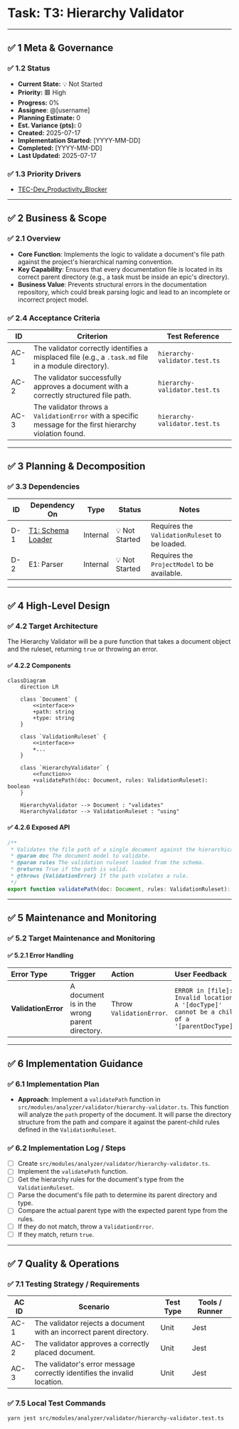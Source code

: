 # Task: T3: Hierarchy Validator

---

## ✅ 1 Meta & Governance

### ✅ 1.2 Status

- **Current State:** 💡 Not Started
- **Priority:** 🟥 High
- **Progress:** 0%
- **Assignee**: @[username]
- **Planning Estimate:** 0
- **Est. Variance (pts):** 0
- **Created:** 2025-07-17
- **Implementation Started:** [YYYY-MM-DD]
- **Completed:** [YYYY-MM-DD]
- **Last Updated:** 2025-07-17

### ✅ 1.3 Priority Drivers

- [TEC-Dev_Productivity_Blocker](/docs/documentation-driven-development.md#tec-dev_productivity_blocker)

---

## ✅ 2 Business & Scope

### ✅ 2.1 Overview

- **Core Function**: Implements the logic to validate a document's file path against the project's hierarchical naming convention.
- **Key Capability**: Ensures that every documentation file is located in its correct parent directory (e.g., a task must be inside an epic's directory).
- **Business Value**: Prevents structural errors in the documentation repository, which could break parsing logic and lead to an incomplete or incorrect project model.

### ✅ 2.4 Acceptance Criteria

| ID   | Criterion                                                                                                 | Test Reference                |
| ---- | --------------------------------------------------------------------------------------------------------- | ----------------------------- |
| AC-1 | The validator correctly identifies a misplaced file (e.g., a `.task.md` file in a module directory).      | `hierarchy-validator.test.ts` |
| AC-2 | The validator successfully approves a document with a correctly structured file path.                     | `hierarchy-validator.test.ts` |
| AC-3 | The validator throws a `ValidationError` with a specific message for the first hierarchy violation found. | `hierarchy-validator.test.ts` |

---

## ✅ 3 Planning & Decomposition

### ✅ 3.3 Dependencies

| ID  | Dependency On                                         | Type     | Status         | Notes                                          |
| --- | ----------------------------------------------------- | -------- | -------------- | ---------------------------------------------- |
| D-1 | [T1: Schema Loader](./m1-e2-t1-schema-loader.task.md) | Internal | 💡 Not Started | Requires the `ValidationRuleset` to be loaded. |
| D-2 | E1: Parser                                            | Internal | 💡 Not Started | Requires the `ProjectModel` to be available.   |

---

## ✅ 4 High-Level Design

### ✅ 4.2 Target Architecture

The Hierarchy Validator will be a pure function that takes a document object and the ruleset, returning `true` or throwing an error.

#### ✅ 4.2.2 Components

```mermaid
classDiagram
    direction LR

    class `Document` {
        <<interface>>
        +path: string
        +type: string
    }

    class `ValidationRuleset` {
        <<interface>>
        +...
    }

    class `HierarchyValidator` {
        <<function>>
        +validatePath(doc: Document, rules: ValidationRuleset): boolean
    }

    HierarchyValidator --> Document : "validates"
    HierarchyValidator --> ValidationRuleset : "using"
```

#### ✅ 4.2.6 Exposed API

```typescript
/**
 * Validates the file path of a single document against the hierarchical naming conventions.
 * @param doc The document model to validate.
 * @param rules The validation ruleset loaded from the schema.
 * @returns True if the path is valid.
 * @throws {ValidationError} If the path violates a rule.
 */
export function validatePath(doc: Document, rules: ValidationRuleset): boolean;
```

---

## ✅ 5 Maintenance and Monitoring

### ✅ 5.2 Target Maintenance and Monitoring

#### ✅ 5.2.1 Error Handling

| Error Type          | Trigger                                      | Action                   | User Feedback                                                                               |
| :------------------ | :------------------------------------------- | :----------------------- | :------------------------------------------------------------------------------------------ |
| **ValidationError** | A document is in the wrong parent directory. | Throw `ValidationError`. | `ERROR in [file]: Invalid location. A '[docType]' cannot be a child of a '[parentDocType]'` |

---

## ✅ 6 Implementation Guidance

### ✅ 6.1 Implementation Plan

- **Approach**: Implement a `validatePath` function in `src/modules/analyzer/validator/hierarchy-validator.ts`. This function will analyze the `path` property of the document. It will parse the directory structure from the path and compare it against the parent-child rules defined in the `ValidationRuleset`.

### ✅ 6.2 Implementation Log / Steps

- [ ] Create `src/modules/analyzer/validator/hierarchy-validator.ts`.
- [ ] Implement the `validatePath` function.
- [ ] Get the hierarchy rules for the document's type from the `ValidationRuleset`.
- [ ] Parse the document's file path to determine its parent directory and type.
- [ ] Compare the actual parent type with the expected parent type from the rules.
- [ ] If they do not match, throw a `ValidationError`.
- [ ] If they match, return `true`.

---

## ✅ 7 Quality & Operations

### ✅ 7.1 Testing Strategy / Requirements

| AC ID | Scenario                                                                 | Test Type | Tools / Runner |
| ----- | ------------------------------------------------------------------------ | --------- | -------------- |
| AC-1  | The validator rejects a document with an incorrect parent directory.     | Unit      | Jest           |
| AC-2  | The validator approves a correctly placed document.                      | Unit      | Jest           |
| AC-3  | The validator's error message correctly identifies the invalid location. | Unit      | Jest           |

### ✅ 7.5 Local Test Commands

```bash
yarn jest src/modules/analyzer/validator/hierarchy-validator.test.ts
```
